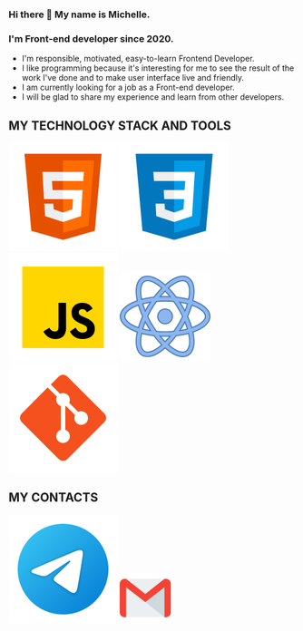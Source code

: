 ### Hi there 👋 My name is Michelle. 
### I'm Front-end developer since 2020.

* I'm responsible, motivated, easy-to-learn Frontend Developer.
* I like programming because it's interesting for me to see the result of the work I've done and to make user interface live and friendly.
* I am currently looking for a job as a Front-end developer.
* I will be glad to share my experience and learn from other developers.


## MY TECHNOLOGY STACK AND TOOLS
![HTML](/svg/html-5.svg)
![CSS](/svg/css3.svg)
![JS](/svg/JS.svg)
![React](/svg/react.svg)
![Git](/svg/git.svg)




## MY CONTACTS
[<img src="./svg/telegram.svg">](https://t.me/michelle_jdia)
[<img src="./svg/gmail.svg" width="90px" height="90px">](mailto:mj.sy.ru@gmail.com)


